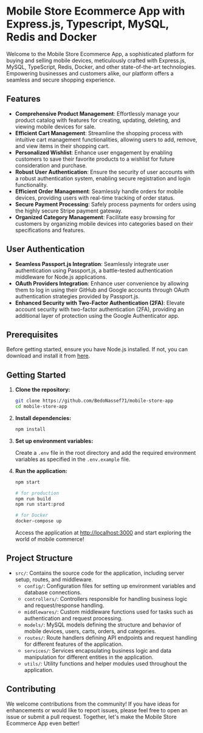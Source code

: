 # Mobile Store Ecommerce App with Express.js, Typescript, MySQL, Redis and Docker

Welcome to the Mobile Store Ecommerce App, a sophisticated platform for buying and selling mobile devices, meticulously crafted with Express.js, MySQL, TypeScript, Redis, Docker, and other state-of-the-art technologies. Empowering businesses and customers alike, our platform offers a seamless and secure shopping experience.

## Features

- **Comprehensive Product Management**: Effortlessly manage your product catalog with features for creating, updating, deleting, and viewing mobile devices for sale.
- **Efficient Cart Management**: Streamline the shopping process with intuitive cart management functionalities, allowing users to add, remove, and view items in their shopping cart.
- **Personalized Wishlist**: Enhance user engagement by enabling customers to save their favorite products to a wishlist for future consideration and purchase.
- **Robust User Authentication**: Ensure the security of user accounts with a robust authentication system, enabling secure registration and login functionality.
- **Efficient Order Management**: Seamlessly handle orders for mobile devices, providing users with real-time tracking of order status.
- **Secure Payment Processing**: Safely process payments for orders using the highly secure Stripe payment gateway.
- **Organized Category Management**: Facilitate easy browsing for customers by organizing mobile devices into categories based on their specifications and features.

## User Authentication

- **Seamless Passport.js Integration**: Seamlessly integrate user authentication using Passport.js, a battle-tested authentication middleware for Node.js applications.
- **OAuth Providers Integration**: Enhance user convenience by allowing them to log in using their GitHub and Google accounts through OAuth authentication strategies provided by Passport.js.
- **Enhanced Security with Two-Factor Authentication (2FA)**: Elevate account security with two-factor authentication (2FA), providing an additional layer of protection using the Google Authenticator app.

## Prerequisites

Before getting started, ensure you have Node.js installed. If not, you can download and install it from [here](https://nodejs.org/).

## Getting Started

1. **Clone the repository:**

   ```bash
   git clone https://github.com/BedoNassef71/mobile-store-app
   cd mobile-store-app
   ```

2. **Install dependencies:**

   ```bash
   npm install
   ```

3. **Set up environment variables:**

   Create a `.env` file in the root directory and add the required environment variables as specified in the `.env.example` file.

4. **Run the application:**

   ```bash
   npm start
   
   # for production
   npm run build
   npm run start:prod
   
   # for Docker
   docker-compose up
   ```

   Access the application at [http://localhost:3000](http://localhost:3000) and start exploring the world of mobile commerce!

## Project Structure

- `src/`: Contains the source code for the application, including server setup, routes, and middleware.
  - `config/`: Configuration files for setting up environment variables and database connections.
  - `controllers/`: Controllers responsible for handling business logic and request/response handling.
  - `middlewares/`: Custom middleware functions used for tasks such as authentication and request processing.
  - `models/`: MySQL models defining the structure and behavior of mobile devices, users, carts, orders, and categories.
  - `routes/`: Route handlers defining API endpoints and request handling for different features of the application.
  - `services/`: Services encapsulating business logic and data manipulation for different entities in the application.
  - `utils/`: Utility functions and helper modules used throughout the application.

## Contributing

We welcome contributions from the community! If you have ideas for enhancements or would like to report issues, please feel free to open an issue or submit a pull request. Together, let's make the Mobile Store Ecommerce App even better!